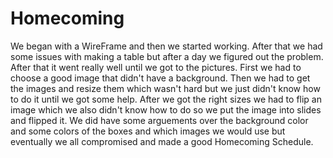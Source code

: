 # Homecoming
We began with a WireFrame and then we started working. After that we had some issues with making a table but after a day we figured out the problem. After that it went really well until we got to the pictures. First we had to choose a good image that didn't have a background. Then we had to get the images and resize them which wasn't hard but we just didn't know how to do it until we got some help. After we got the right sizes we had to flip an image which we also didn't know how to do so we put the image into slides and flipped it. We did have some arguements over the background color and some colors of the boxes and which images we would use but eventually we all compromised and made a good Homecoming Schedule. 
